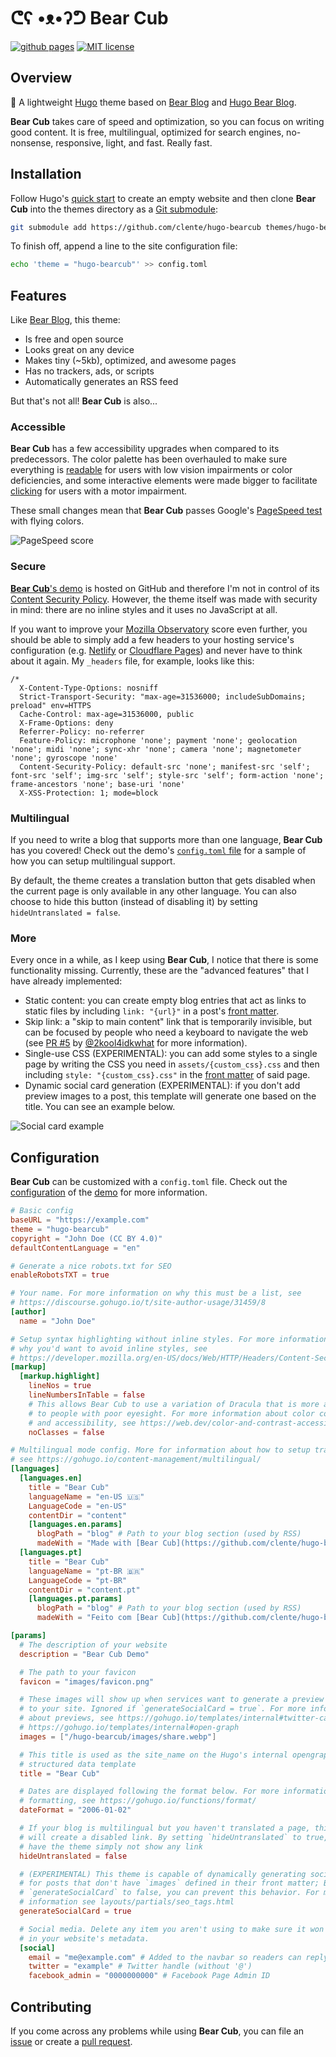 # ᕦʕ •ᴥ•ʔᕤ Bear Cub

[![github pages](https://github.com/clente/hugo-bearcub/actions/workflows/gh-pages.yml/badge.svg)](https://github.com/clente/hugo-bearcub/actions/workflows/gh-pages.yml)
[![MIT license](https://img.shields.io/github/license/clente/hugo-bearcub)](https://github.com/clente/hugo-bearcub/blob/main/LICENSE)

## Overview

🐻 A lightweight [Hugo](https://gohugo.io/) theme based on [Bear
Blog](https://bearblog.dev) and [Hugo Bear
Blog](https://github.com/janraasch/hugo-bearblog).

**Bear Cub** takes care of speed and optimization, so you can focus on writing
good content. It is free, multilingual, optimized for search engines,
no-nonsense, responsive, light, and fast. Really fast.

## Installation

Follow Hugo's [quick start](https://gohugo.io/getting-started/quick-start/) to
create an empty website and then clone **Bear Cub** into the themes directory as
a [Git submodule](https://git-scm.com/book/en/v2/Git-Tools-Submodules):

```sh
git submodule add https://github.com/clente/hugo-bearcub themes/hugo-bearcub
```

To finish off, append a line to the site configuration file:

```sh
echo 'theme = "hugo-bearcub"' >> config.toml
```

## Features

Like [Bear Blog](https://bearblog.dev), this theme:
- Is free and open source
- Looks great on any device
- Makes tiny (~5kb), optimized, and awesome pages
- Has no trackers, ads, or scripts
- Automatically generates an RSS feed

But that's not all! **Bear Cub** is also...

### Accessible

**Bear Cub** has a few accessibility upgrades when compared to its predecessors.
The color palette has been overhauled to make sure everything is
[readable](https://web.dev/color-and-contrast-accessibility/) for users with low
vision impairments or color deficiencies, and some interactive elements were
made bigger to facilitate [clicking](https://web.dev/accessible-tap-targets/)
for users with a motor impairment.

These small changes mean that **Bear Cub** passes Google's [PageSpeed
test](https://pagespeed.web.dev/report?url=https%3A%2F%2Fclente.github.io%2Fhugo-bearcub%2F)
with flying colors.

![PageSpeed score](https://raw.githubusercontent.com/clente/hugo-bearcub/main/images/pagespeed.webp)

### Secure

[**Bear Cub**'s demo](https://clente.github.io/hugo-bearcub/) is hosted on GitHub
and therefore I'm not in control of its [Content Security
Policy](https://infosec.mozilla.org/guidelines/web_security#content-security-policy).
However, the theme itself was made with security in mind: there are no inline
styles and it uses no JavaScript at all.

If you want to improve your [Mozilla
Observatory](https://observatory.mozilla.org/) score even further, you should be
able to simply add a few headers to your hosting service's configuration (e.g.
[Netlify](https://docs.netlify.com/routing/headers/) or [Cloudflare
Pages](https://developers.cloudflare.com/pages/platform/headers/)) and never
have to think about it again. My `_headers` file, for example, looks like this:

```
/*
  X-Content-Type-Options: nosniff
  Strict-Transport-Security: "max-age=31536000; includeSubDomains; preload" env=HTTPS
  Cache-Control: max-age=31536000, public
  X-Frame-Options: deny
  Referrer-Policy: no-referrer
  Feature-Policy: microphone 'none'; payment 'none'; geolocation 'none'; midi 'none'; sync-xhr 'none'; camera 'none'; magnetometer 'none'; gyroscope 'none'
  Content-Security-Policy: default-src 'none'; manifest-src 'self'; font-src 'self'; img-src 'self'; style-src 'self'; form-action 'none'; frame-ancestors 'none'; base-uri 'none'
  X-XSS-Protection: 1; mode=block
```

### Multilingual

If you need to write a blog that supports more than one language, **Bear Cub**
has you covered! Check out the demo's [`config.toml`
file](https://github.com/clente/hugo-bearcub/blob/main/exampleSite/config.toml)
for a sample of how you can setup multilingual support.

By default, the theme creates a translation button that gets disabled when the
current page is only available in any other language. You can also choose to
hide this button (instead of disabling it) by setting `hideUntranslated =
false`.

### More

Every once in a while, as I keep using **Bear Cub**, I notice that there is some
functionality missing. Currently, these are the "advanced features" that I have
already implemented:

- Static content: you can create empty blog entries that act as links to static
  files by including `link: "{url}"` in a post's [front
  matter](https://gohugo.io/content-management/front-matter/).
- Skip link: a "skip to main content" link that is temporarily invisible, but
  can be focused by people who need a keyboard to navigate the web (see [PR
  #5](https://github.com/clente/hugo-bearcub/pull/5) by
  [@2kool4idkwhat](https://github.com/2kool4idkwhat) for more information).
- Single-use CSS (EXPERIMENTAL): you can add some styles to a single page by
  writing the CSS you need in `assets/{custom_css}.css` and then including
  `style: "{custom_css}.css"` in the [front
  matter](https://gohugo.io/content-management/front-matter/) of said page.
- Dynamic social card generation (EXPERIMENTAL): if you don't add preview images
  to a post, this template will generate one based on the title. You can see an
  example below.

![Social card example](https://raw.githubusercontent.com/clente/hugo-bearcub/main/images/social_card.webp)

## Configuration

**Bear Cub** can be customized with a `config.toml` file. Check out the
[configuration](https://github.com/clente/hugo-bearcub/blob/main/exampleSite/config.toml)
of the [demo](https://clente.github.io/hugo-bearcub/) for more information.

```toml
# Basic config
baseURL = "https://example.com"
theme = "hugo-bearcub"
copyright = "John Doe (CC BY 4.0)"
defaultContentLanguage = "en"

# Generate a nice robots.txt for SEO
enableRobotsTXT = true

# Your name. For more information on why this must be a list, see
# https://discourse.gohugo.io/t/site-author-usage/31459/8
[author]
  name = "John Doe"

# Setup syntax highlighting without inline styles. For more information about
# why you'd want to avoid inline styles, see
# https://developer.mozilla.org/en-US/docs/Web/HTTP/Headers/Content-Security-Policy/style-src#unsafe_inline_styles
[markup]
  [markup.highlight]
    lineNos = true
    lineNumbersInTable = false
    # This allows Bear Cub to use a variation of Dracula that is more accessible
    # to people with poor eyesight. For more information about color contrast
    # and accessibility, see https://web.dev/color-and-contrast-accessibility/
    noClasses = false

# Multilingual mode config. More for information about how to setup translation,
# see https://gohugo.io/content-management/multilingual/
[languages]
  [languages.en]
    title = "Bear Cub"
    languageName = "en-US 🇺🇸"
    LanguageCode = "en-US"
    contentDir = "content"
    [languages.en.params]
      blogPath = "blog" # Path to your blog section (used by RSS)
      madeWith = "Made with [Bear Cub](https://github.com/clente/hugo-bearcub)"
  [languages.pt]
    title = "Bear Cub"
    languageName = "pt-BR 🇧🇷"
    LanguageCode = "pt-BR"
    contentDir = "content.pt"
    [languages.pt.params]
      blogPath = "blog" # Path to your blog section (used by RSS)
      madeWith = "Feito com [Bear Cub](https://github.com/clente/hugo-bearcub)"

[params]
  # The description of your website
  description = "Bear Cub Demo"

  # The path to your favicon
  favicon = "images/favicon.png"

  # These images will show up when services want to generate a preview of a link
  # to your site. Ignored if `generateSocialCard = true`. For more information
  # about previews, see https://gohugo.io/templates/internal#twitter-cards and
  # https://gohugo.io/templates/internal#open-graph
  images = ["/hugo-bearcub/images/share.webp"]

  # This title is used as the site_name on the Hugo's internal opengraph
  # structured data template
  title = "Bear Cub"

  # Dates are displayed following the format below. For more information about
  # formatting, see https://gohugo.io/functions/format/
  dateFormat = "2006-01-02"

  # If your blog is multilingual but you haven't translated a page, this theme
  # will create a disabled link. By setting `hideUntranslated` to true, you can
  # have the theme simply not show any link
  hideUntranslated = false

  # (EXPERIMENTAL) This theme is capable of dynamically generating social cards
  # for posts that don't have `images` defined in their front matter; By setting
  # `generateSocialCard` to false, you can prevent this behavior. For more
  # information see layouts/partials/seo_tags.html
  generateSocialCard = true

  # Social media. Delete any item you aren't using to make sure it won't show up
  # in your website's metadata.
  [social]
    email = "me@example.com" # Added to the navbar so readers can reply to posts
    twitter = "example" # Twitter handle (without '@')
    facebook_admin = "0000000000" # Facebook Page Admin ID
```

## Contributing

If you come across any problems while using **Bear Cub**, you can file an
[issue](https://github.com/clente/hugo-bearcub/issues) or create a [pull
request](https://github.com/clente/hugo-bearcub/pulls).
